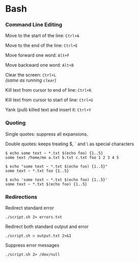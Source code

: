 Bash
====
### Command Line Editing

Move to the start of the line: `Ctrl+A`

Move to the end of the line: `Ctrl+E`

Move forward one word: `Alt+F`

Move backward one word: `Alt+B`

Clear the screen: `Ctrl+L`   
_(same as running `clear`)_

Kill text from cursor to end of line: `Ctrl+K`

Kill text from cursor to start of line: `Ctrl+U`

Yank (pull) killed text and insert it: `Ctrl+Y`


### Quoting
Single quotes: suppress all expansions.

Double quotes: keeps treating $, \` and \\ as special characters

```
$ echo some text ~ *.txt $(echo foo) {1..5}
some text /home/me a.txt b.txt c.txt foo 1 2 3 4 5

$ echo "some text ~ *.txt $(echo foo) {1..5}"
some text ~ *.txt foo {1..5}

$ echo 'some text ~ *.txt $(echo foo) {1..5}'
some text ~ *.txt $(echo foo) {1..5}
```


### Redirections

Redirect standard error
```
./script.sh 2> errors.txt
```

Redirect both standard output and error
```
./script.sh > output.txt 2>&1
```

Suppress error messages
```
./script.sh 2> /dev/null
```
